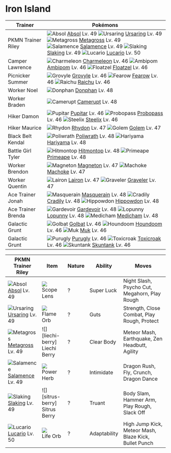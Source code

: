 # Iron Island

Trainer                    | Pokémons
---                        | ---
PKMN Trainer Riley         | ![][359]  [Absol] Lv. 49  ![][217]  [Ursaring] Lv. 49  ![][376]  [Metagross] Lv. 49 <br> ![][373]  [Salamence] Lv. 49  ![][289]  [Slaking] Lv. 49  ![][448]  [Lucario] Lv. 50
Camper Lawrence            | ![][005]  [Charmeleon] Lv. 46  ![][424]  [Ambipom] Lv. 46  ![][419]  [Floatzel] Lv. 46
Picnicker Summer           | ![][253]  [Grovyle] Lv. 46  ![][022]  [Fearow] Lv. 46  ![][026]  [Raichu] Lv. 46
Worker Noel                | ![][232]  [Donphan] Lv. 48
Worker Braden              | ![][323]  [Camerupt] Lv. 48
Hiker Damon                | ![][247]  [Pupitar] Lv. 46  ![][476]  [Probopass] Lv. 46  ![][208]  [Steelix] Lv. 46
Hiker Maurice              | ![][112]  [Rhydon] Lv. 47  ![][076]  [Golem] Lv. 47
Black Belt Kendal          | ![][062]  [Poliwrath] Lv. 48  ![][297]  [Hariyama] Lv. 48
Battle Girl Tyler          | ![][237]  [Hitmontop] Lv. 48  ![][057]  [Primeape] Lv. 48
Worker Brendon             | ![][082]  [Magneton] Lv. 47  ![][067]  [Machoke] Lv. 47
Worker Quentin             | ![][305]  [Lairon] Lv. 47  ![][075]  [Graveler] Lv. 47
Ace Trainer Jonah          | ![][284]  [Masquerain] Lv. 48  ![][346]  [Cradily] Lv. 48  ![][450]  [Hippowdon] Lv. 48
Ace Trainer Brenda         | ![][282]  [Gardevoir] Lv. 48  ![][428]  [Lopunny] Lv. 48  ![][308]  [Medicham] Lv. 48
Galactic Grunt             | ![][042]  [Golbat] Lv. 46  ![][229]  [Houndoom] Lv. 46  ![][089]  [Muk] Lv. 46
Galactic Grunt             | ![][432]  [Purugly] Lv. 46  ![][454]  [Toxicroak] Lv. 46  ![][435]  [Skuntank] Lv. 46

PKMN Trainer Riley | Item         | Nature  | Ability       | Moves
---                | ---          | ---     | ---           | ---
![][359]<br> [Absol] Lv. 49           | ![][scope-lens]<br> Scope Lens          | ?        | Super Luck          | Night Slash, Psycho Cut, Megahorn, Play Rough
![][217]<br> [Ursaring] Lv. 49        | ![][flame-orb]<br> Flame Orb            | ?        | Guts                | Strength, Close Combat, Play Rough, Protect
![][376]<br> [Metagross] Lv. 49       | ![][liechi-berry]<br> Liechi Berry      | ?        | Clear Body          | Meteor Mash, Earthquake, Zen Headbutt, Agility
![][373]<br> [Salamence] Lv. 49       | ![][power-herb]<br> Power Herb          | ?        | Intimidate          | Dragon Rush, Fly, Crunch, Dragon Dance
![][289]<br> [Slaking] Lv. 49         | ![][sitrus-berry]<br> Sitrus Berry      | ?        | Truant              | Body Slam, Hammer Arm, Play Rough, Slack Off
![][448]<br> [Lucario] Lv. 50         | ![][life-orb]<br> Life Orb              | ?        | Adaptability        | High Jump Kick, Meteor Mash, Blaze Kick, Bullet Punch
[005]: https://raw.githubusercontent.com/PokeAPI/sprites/master/sprites/pokemon/5.png "Charmeleon"
[022]: https://raw.githubusercontent.com/PokeAPI/sprites/master/sprites/pokemon/22.png "Fearow"
[026]: https://raw.githubusercontent.com/PokeAPI/sprites/master/sprites/pokemon/26.png "Raichu"
[042]: https://raw.githubusercontent.com/PokeAPI/sprites/master/sprites/pokemon/42.png "Golbat"
[057]: https://raw.githubusercontent.com/PokeAPI/sprites/master/sprites/pokemon/57.png "Primeape"
[062]: https://raw.githubusercontent.com/PokeAPI/sprites/master/sprites/pokemon/62.png "Poliwrath"
[067]: https://raw.githubusercontent.com/PokeAPI/sprites/master/sprites/pokemon/67.png "Machoke"
[075]: https://raw.githubusercontent.com/PokeAPI/sprites/master/sprites/pokemon/75.png "Graveler"
[076]: https://raw.githubusercontent.com/PokeAPI/sprites/master/sprites/pokemon/76.png "Golem"
[082]: https://raw.githubusercontent.com/PokeAPI/sprites/master/sprites/pokemon/82.png "Magneton"
[089]: https://raw.githubusercontent.com/PokeAPI/sprites/master/sprites/pokemon/89.png "Muk"
[112]: https://raw.githubusercontent.com/PokeAPI/sprites/master/sprites/pokemon/112.png "Rhydon"
[208]: https://raw.githubusercontent.com/PokeAPI/sprites/master/sprites/pokemon/208.png "Steelix"
[217]: https://raw.githubusercontent.com/PokeAPI/sprites/master/sprites/pokemon/217.png "Ursaring"
[229]: https://raw.githubusercontent.com/PokeAPI/sprites/master/sprites/pokemon/229.png "Houndoom"
[232]: https://raw.githubusercontent.com/PokeAPI/sprites/master/sprites/pokemon/232.png "Donphan"
[237]: https://raw.githubusercontent.com/PokeAPI/sprites/master/sprites/pokemon/237.png "Hitmontop"
[247]: https://raw.githubusercontent.com/PokeAPI/sprites/master/sprites/pokemon/247.png "Pupitar"
[253]: https://raw.githubusercontent.com/PokeAPI/sprites/master/sprites/pokemon/253.png "Grovyle"
[282]: https://raw.githubusercontent.com/PokeAPI/sprites/master/sprites/pokemon/282.png "Gardevoir"
[284]: https://raw.githubusercontent.com/PokeAPI/sprites/master/sprites/pokemon/284.png "Masquerain"
[289]: https://raw.githubusercontent.com/PokeAPI/sprites/master/sprites/pokemon/289.png "Slaking"
[297]: https://raw.githubusercontent.com/PokeAPI/sprites/master/sprites/pokemon/297.png "Hariyama"
[305]: https://raw.githubusercontent.com/PokeAPI/sprites/master/sprites/pokemon/305.png "Lairon"
[308]: https://raw.githubusercontent.com/PokeAPI/sprites/master/sprites/pokemon/308.png "Medicham"
[323]: https://raw.githubusercontent.com/PokeAPI/sprites/master/sprites/pokemon/323.png "Camerupt"
[346]: https://raw.githubusercontent.com/PokeAPI/sprites/master/sprites/pokemon/346.png "Cradily"
[359]: https://raw.githubusercontent.com/PokeAPI/sprites/master/sprites/pokemon/359.png "Absol"
[373]: https://raw.githubusercontent.com/PokeAPI/sprites/master/sprites/pokemon/373.png "Salamence"
[376]: https://raw.githubusercontent.com/PokeAPI/sprites/master/sprites/pokemon/376.png "Metagross"
[419]: https://raw.githubusercontent.com/PokeAPI/sprites/master/sprites/pokemon/419.png "Floatzel"
[424]: https://raw.githubusercontent.com/PokeAPI/sprites/master/sprites/pokemon/424.png "Ambipom"
[428]: https://raw.githubusercontent.com/PokeAPI/sprites/master/sprites/pokemon/428.png "Lopunny"
[432]: https://raw.githubusercontent.com/PokeAPI/sprites/master/sprites/pokemon/432.png "Purugly"
[435]: https://raw.githubusercontent.com/PokeAPI/sprites/master/sprites/pokemon/435.png "Skuntank"
[448]: https://raw.githubusercontent.com/PokeAPI/sprites/master/sprites/pokemon/448.png "Lucario"
[450]: https://raw.githubusercontent.com/PokeAPI/sprites/master/sprites/pokemon/450.png "Hippowdon"
[454]: https://raw.githubusercontent.com/PokeAPI/sprites/master/sprites/pokemon/454.png "Toxicroak"
[476]: https://raw.githubusercontent.com/PokeAPI/sprites/master/sprites/pokemon/476.png "Probopass"
[Charmeleon]: /pokemon_changes/005.md
[Fearow]: /pokemon_changes/022.md
[Raichu]: /pokemon_changes/026.md
[Golbat]: /pokemon_changes/042.md
[Primeape]: /pokemon_changes/057.md
[Poliwrath]: /pokemon_changes/062.md
[Machoke]: /pokemon_changes/067.md
[Graveler]: /pokemon_changes/075.md
[Golem]: /pokemon_changes/076.md
[Magneton]: /pokemon_changes/082.md
[Muk]: /pokemon_changes/089.md
[Rhydon]: /pokemon_changes/112.md
[Steelix]: /pokemon_changes/208.md
[Ursaring]: /pokemon_changes/217.md
[Houndoom]: /pokemon_changes/229.md
[Donphan]: /pokemon_changes/232.md
[Hitmontop]: /pokemon_changes/237.md
[Pupitar]: /pokemon_changes/247.md
[Grovyle]: /pokemon_changes/253.md
[Gardevoir]: /pokemon_changes/282.md
[Masquerain]: /pokemon_changes/284.md
[Slaking]: /pokemon_changes/289.md
[Hariyama]: /pokemon_changes/297.md
[Lairon]: /pokemon_changes/305.md
[Medicham]: /pokemon_changes/308.md
[Camerupt]: /pokemon_changes/323.md
[Cradily]: /pokemon_changes/346.md
[Absol]: /pokemon_changes/359.md
[Salamence]: /pokemon_changes/373.md
[Metagross]: /pokemon_changes/376.md
[Floatzel]: /pokemon_changes/419.md
[Ambipom]: /pokemon_changes/424.md
[Lopunny]: /pokemon_changes/428.md
[Purugly]: /pokemon_changes/432.md
[Skuntank]: /pokemon_changes/435.md
[Lucario]: /pokemon_changes/448.md
[Hippowdon]: /pokemon_changes/450.md
[Toxicroak]: /pokemon_changes/454.md
[Probopass]: /pokemon_changes/476.md
[flame-orb]: https://raw.githubusercontent.com/PokeAPI/sprites/master/sprites/items/flame-orb.png
[scope-lens]: https://raw.githubusercontent.com/PokeAPI/sprites/master/sprites/items/scope-lens.png
[life-orb]: https://raw.githubusercontent.com/PokeAPI/sprites/master/sprites/items/life-orb.png
[power-herb]: https://raw.githubusercontent.com/PokeAPI/sprites/master/sprites/items/power-herb.png
